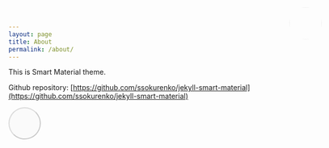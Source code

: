 ```yaml
---
layout: page
title: About
permalink: /about/
---
```


This is Smart Material theme.

Github repository: [https://github.com/ssokurenko/jekyll-smart-material](https://github.com/ssokurenko/jekyll-smart-material)

<style>
#fullscreen-toggle {
    position: absolute;
    top: 2rem;
    right: 7rem;
}
.beep-button {
    position: relative;
    display: inline-block;
    border-radius: 4rem;
    width: 4rem;
    height: 4rem;
    opacity: 0.2;
    cursor: pointer;
}</style>

<p><input type="button" class="beep-button" onclick="toggleFullscreen()" ><img class="beep-button" id="fullscreen-toggle" ></p>
<script>/**
 * Toggle fullscreen function who work with webkit and firefox.
 * @function toggleFullscreen
 * @param {Object} event
 */
function toggleFullscreen(event) {
  var element = document.body;

	if (event instanceof HTMLElement) {
		element = event;
	}

	var isFullscreen = document.webkitIsFullScreen || document.mozFullScreen || false;

	element.requestFullScreen = element.requestFullScreen || element.webkitRequestFullScreen || element.mozRequestFullScreen || function () { return false; };
	document.cancelFullScreen = document.cancelFullScreen || document.webkitCancelFullScreen || document.mozCancelFullScreen || function () { return false; };

	isFullscreen ? document.cancelFullScreen() : element.requestFullScreen();
}</script>